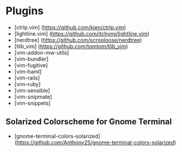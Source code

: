 # Plugins #

* [ctrlp.vim] (https://github.com/kien/ctrlp.vim)
* [lightline.vim] (https://github.com/itchyny/lightline.vim)
* [nerdtree] (https://github.com/scrooloose/nerdtree)
* [tlib_vim] (https://github.com/tomtom/tlib_vim)
* [vim-addon-mw-utils]
* [vim-bundler]
* [vim-fugitive]
* [vim-haml]
* [vim-rails]
* [vim-ruby] 
* [vim-sensible]
* [vim-snipmate]
* [vim-snippets]


## Solarized Colorscheme for Gnome Terminal ##

* [gnome-terminal-colors-solarized] (https://github.com/Anthony25/gnome-terminal-colors-solarized)










